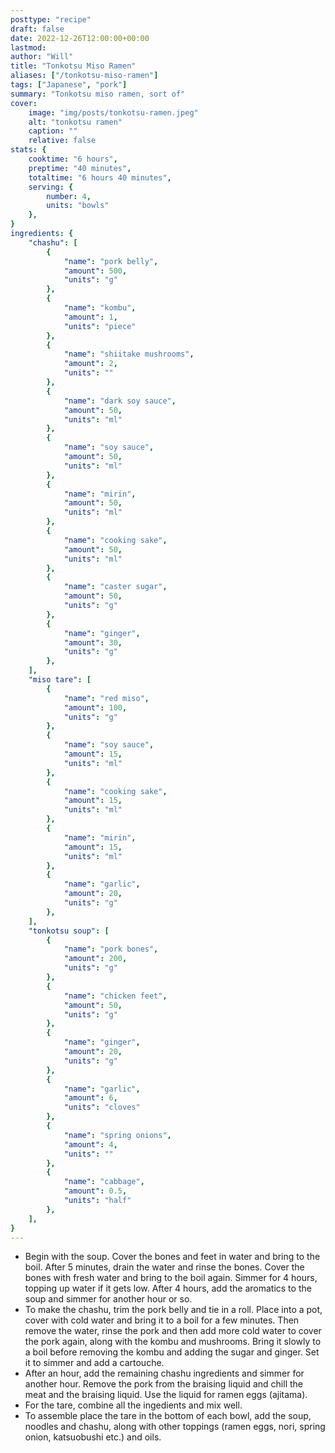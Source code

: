 ```yaml
---
posttype: "recipe"
draft: false
date: 2022-12-26T12:00:00+00:00
lastmod: 
author: "Will"
title: "Tonkotsu Miso Ramen"
aliases: ["/tonkotsu-miso-ramen"]
tags: ["Japanese", "pork"]
summary: "Tonkotsu miso ramen, sort of"
cover:
    image: "img/posts/tonkotsu-ramen.jpeg"
    alt: "tonkotsu ramen"
    caption: ""
    relative: false
stats: {
    cooktime: "6 hours",
    preptime: "40 minutes",
    totaltime: "6 hours 40 minutes",
    serving: {
        number: 4,
        units: "bowls"
    },
}
ingredients: {
    "chashu": [
        {
            "name": "pork belly", 
            "amount": 500, 
            "units": "g"
        },
        {
            "name": "kombu", 
            "amount": 1, 
            "units": "piece"
        },
        {
            "name": "shiitake mushrooms", 
            "amount": 2, 
            "units": ""
        },
        {
            "name": "dark soy sauce", 
            "amount": 50, 
            "units": "ml"
        },
        {
            "name": "soy sauce", 
            "amount": 50, 
            "units": "ml"
        },
        {
            "name": "mirin", 
            "amount": 50, 
            "units": "ml"
        },
        {
            "name": "cooking sake", 
            "amount": 50, 
            "units": "ml"
        },
        {
            "name": "caster sugar", 
            "amount": 50, 
            "units": "g"
        },
        {
            "name": "ginger", 
            "amount": 30, 
            "units": "g"
        },
    ],
    "miso tare": [
        {
            "name": "red miso", 
            "amount": 100, 
            "units": "g"
        },
        {
            "name": "soy sauce", 
            "amount": 15, 
            "units": "ml"
        },
        {
            "name": "cooking sake", 
            "amount": 15, 
            "units": "ml"
        },
        {
            "name": "mirin", 
            "amount": 15, 
            "units": "ml"
        },
        {
            "name": "garlic", 
            "amount": 20, 
            "units": "g"
        },
    ],
    "tonkotsu soup": [
        {
            "name": "pork bones", 
            "amount": 200, 
            "units": "g"
        },
        {
            "name": "chicken feet", 
            "amount": 50, 
            "units": "g"
        },
        {
            "name": "ginger", 
            "amount": 20, 
            "units": "g"
        },
        {
            "name": "garlic", 
            "amount": 6, 
            "units": "cloves"
        },
        {
            "name": "spring onions", 
            "amount": 4, 
            "units": ""
        },
        {
            "name": "cabbage", 
            "amount": 0.5, 
            "units": "half"
        },
    ],
}
---
```


* Begin with the soup. Cover the bones and feet in water and bring to the boil. After 5 minutes, drain the water and rinse the bones. Cover the bones with fresh water and bring to the boil again. Simmer for 4 hours, topping up water if it gets low. After 4 hours, add the aromatics to the soup and simmer for another hour or so.  
* To make the chashu, trim the pork belly and tie in a roll. Place into a pot, cover with cold water and bring it to a boil for a few minutes. Then remove the water, rinse the pork and then add more cold water to cover the pork again, along with the kombu and mushrooms. Bring it slowly to a boil before removing the kombu and adding the sugar and ginger. Set it to simmer and add a cartouche.
* After an hour, add the remaining chashu ingredients and simmer for another hour. Remove the pork from the braising liquid and chill the meat and the braising liquid. Use the liquid for ramen eggs (ajitama).
* For the tare, combine all the ingedients and mix well.
* To assemble place the tare in the bottom of each bowl, add the soup, noodles and chashu, along with other toppings (ramen eggs, nori, spring onion, katsuobushi etc.) and oils.


